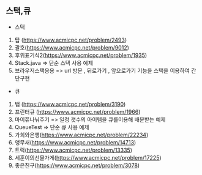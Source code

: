

## 스택,큐

- 스택

1. 탑 (https://www.acmicpc.net/problem/2493)
2. 괄호(https://www.acmicpc.net/problem/9012)
3. 후위표기식2(https://www.acmicpc.net/problem/1935)
4. Stack.java => 단순 스택 사용 예제
5. 브라우저스택응용 => url 방문 , 뒤로가기 , 앞으로가기 기능을 스택을 이용하여 간단구현


- 큐
1. 뱀 (https://www.acmicpc.net/problem/3190)
2. 프린터큐 (https://www.acmicpc.net/problem/1966)
3. 마이쮸나눠주기 => 일정 갯수의 아이템을 큐를이용해 배분받는 예제
4. QueueTest => 단순 큐 사용 예제
5. 가희와은행(https://www.acmicpc.net/problem/22234)
6. 앵무새(https://www.acmicpc.net/problem/14713)
7. 트럭(https://www.acmicpc.net/problem/13335)
8. 세훈이의선물가게(https://www.acmicpc.net/problem/17225)
9. 좋은친구(https://www.acmicpc.net/problem/3078)
